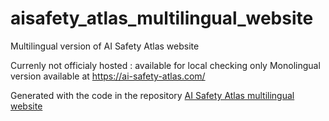 # aisafety_atlas_multilingual_website
Multilingual version of AI Safety Atlas website 

Currenly not officialy hosted : available for local checking only 
Monolingual version available at https://ai-safety-atlas.com/

Generated with the code in the repository [AI Safety Atlas multilingual website](https://github.com/CentreSecuriteIA/aisafety_atlas_multilingual)
